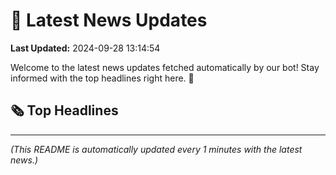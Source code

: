 # 📰 Latest News Updates
**Last Updated:** 2024-09-28 13:14:54

Welcome to the latest news updates fetched automatically by our bot! Stay informed with the top headlines right here. 🚀

## 🗞️ Top Headlines

---
*(This README is automatically updated every 1 minutes with the latest news.)*
